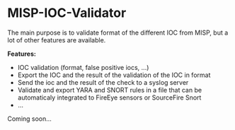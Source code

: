 # MISP-IOC-Validator

The main purpose is to validate format of the different IOC from MISP, but a lot of other features are available.

**Features:**
- IOC validation (format, false positive iocs, ...)
- Export the IOC and the result of the validation of the IOC in format
- Send the ioc and the result of the check to a syslog server
- Validate and export YARA and SNORT rules in a file that can be automaticaly integrated to FireEye sensors or SourceFire Snort
- ...

Coming soon... 
